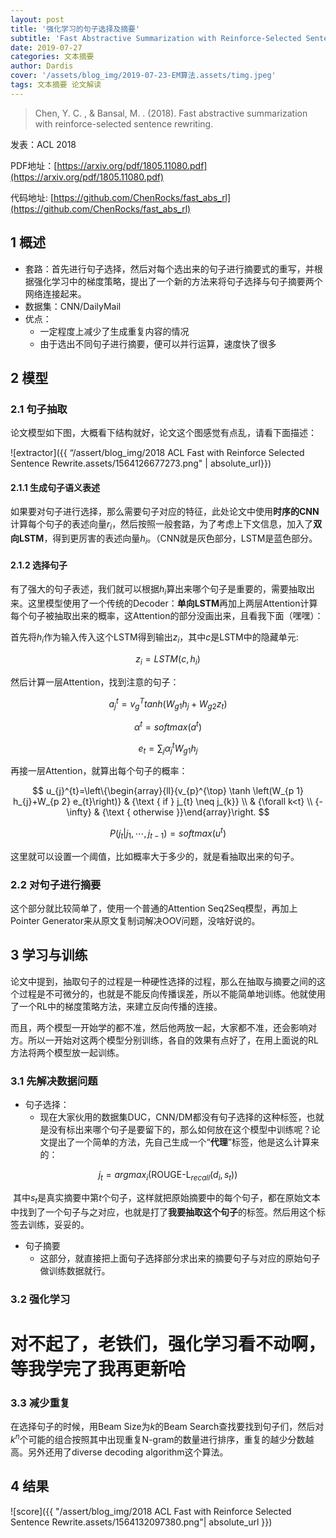```yaml
---
layout: post
title: '强化学习的句子选择及摘要'
subtitle: 'Fast Abstractive Summarization with Reinforce-Selected Sentence Rewriting'
date: 2019-07-27
categories: 文本摘要
author: Dardis
cover: '/assets/blog_img/2019-07-23-EM算法.assets/timg.jpeg'
tags: 文本摘要 论文解读
---
```



> Chen, Y. C. , & Bansal, M. . (2018). Fast abstractive summarization with reinforce-selected sentence rewriting.

发表：ACL 2018

PDF地址：[https://arxiv.org/pdf/1805.11080.pdf](https://arxiv.org/pdf/1805.11080.pdf)

代码地址:  [https://github.com/ChenRocks/fast_abs_rl](https://github.com/ChenRocks/fast_abs_rl)



## 1 概述

- 套路：首先进行句子选择，然后对每个选出来的句子进行摘要式的重写，并根据强化学习中的梯度策略，提出了一个新的方法来将句子选择与句子摘要两个网络连接起来。
- 数据集：CNN/DailyMail
- 优点：
  - 一定程度上减少了生成重复内容的情况
  - 由于选出不同句子进行摘要，便可以并行运算，速度快了很多



## 2 模型

### 2.1 句子抽取

论文模型如下图，大概看下结构就好，论文这个图感觉有点乱，请看下面描述：

![extractor]({{ “/assert/blog_img/2018 ACL Fast with Reinforce Selected Sentence Rewrite.assets/1564126677273.png" | absolute_url}})

#### 2.1.1 生成句子语义表述

如果要对句子进行选择，那么需要句子对应的特征，此处论文中使用**时序的CNN**计算每个句子的表述向量$r_i$，然后按照一般套路，为了考虑上下文信息，加入了**双向LSTM**，得到更厉害的表述向量$h_i$。（CNN就是灰色部分，LSTM是蓝色部分。

#### 2.1.2 选择句子

有了强大的句子表述，我们就可以根据$h_i$算出来哪个句子是重要的，需要抽取出来。这里模型使用了一个传统的Decoder：**单向LSTM**再加上两层Attention计算每个句子被抽取出来的概率，这Attention的部分没画出来，且看我下面（嘿嘿）：

首先将$h_i$作为输入传入这个LSTM得到输出$z_i$，其中$c$是LSTM中的隐藏单元:

$$
z_i = LSTM(c,h_i)
$$

然后计算一层Attention，找到注意的句子：

$$
a_j^t=v_g^Ttanh(W_{g1}h_j+W_{g2}z_t)
$$

$$
\alpha^t=softmax(a^t)
$$

$$
e_t=\sum_j\alpha_j^tW_{g1}h_j
$$

再接一层Attention，就算出每个句子的概率：

$$
u_{j}^{t}=\left\{\begin{array}{ll}{v_{p}^{\top} \tanh \left(W_{p 1} h_{j}+W_{p 2} e_{t}\right)} & {\text { if } j_{t} \neq j_{k}} \\  & {\forall k<t} \\ {-\infty} & {\text { otherwise }}\end{array}\right.
$$

$$
P(j_t|j_1,\cdots,j_{t-1}) = softmax(u^t)
$$

这里就可以设置一个阈值，比如概率大于多少的，就是看抽取出来的句子。

### 2.2 对句子进行摘要

这个部分就比较简单了，使用一个普通的Attention Seq2Seq模型，再加上Pointer Generator来从原文复制词解决OOV问题，没啥好说的。



## 3 学习与训练

论文中提到，抽取句子的过程是一种硬性选择的过程，那么在抽取与摘要之间的这个过程是不可微分的，也就是不能反向传播误差，所以不能简单地训练。他就使用了一个RL中的梯度策略方法，来建立反向传播的连接。

而且，两个模型一开始学的都不准，然后他两放一起，大家都不准，还会影响对方。所以一开始对这两个模型分别训练，各自的效果有点好了，在用上面说的RL方法将两个模型放一起训练。

### 3.1 先解决数据问题

- 句子选择：
  - 现在大家伙用的数据集DUC，CNN/DM都没有句子选择的这种标签，也就是没有标出来哪个句子是要留下的，那么如何放在这个模型中训练呢？论文提出了一个简单的方法，先自己生成一个“**代理**”标签，他是这么计算来的：

$$
j_t = argmax_i(\text{ROUGE-L}_{recall}(d_i,s_t))
$$

​	其中$s_t$是真实摘要中第$t$个句子，这样就把原始摘要中的每个句子，都在原始文本中找到了一个句子与之对应，也就是打了**我要抽取这个句子**的标签。然后用这个标签去训练，妥妥的。

- 句子摘要
  - 这部分，就直接把上面句子选择部分求出来的摘要句子与对应的原始句子做训练数据就行。

### 3.2 强化学习

<h1>对不起了，老铁们，强化学习看不动啊，等我学完了我再更新哈</h1>

### 3.3 减少重复

在选择句子的时候，用Beam Size为$k$的Beam Search查找要找到句子们，然后对$k^n$个可能的组合按照其中出现重复N-gram的数量进行排序，重复的越少分数越高。另外还用了diverse decoding algorithm这个算法。



## 4 结果

![score]({{ "/assert/blog_img/2018 ACL Fast with Reinforce Selected Sentence Rewrite.assets/1564132097380.png"| absolute_url }})
